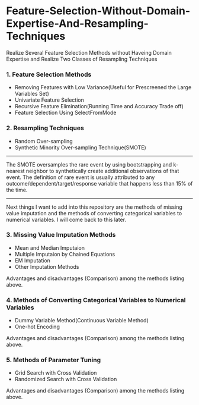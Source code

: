 # Feature-Selection-Without-Domain-Expertise-And-Resampling-Techniques
Realize Several Feature Selection Methods without Haveing Domain Expertise and Realize Two Classes of Resampling Techniques

### 1. Feature Selection Methods

* Removing Features with Low Variance(Useful for Prescreened the Large Variables Set)    
* Univariate Feature Selection
* Recursive Feature Elimination(Running Time and Accuracy Trade off)   
* Feature Selection Using SelectFromMode

### 2. Resampling Techniques
* Random Over-sampling
* Synthetic Minority Over-sampling Technique(SMOTE)

***
The SMOTE oversamples the rare event by using bootstrapping and k-nearest neighbor to synthetically create additional observations of that event. The definition of rare event is usually attributed to any outcome/dependent/target/response variable that happens less than 15% of the time. 
***

Next things I want to add into this repository are the methods of missing value imputation and the methods of converting categorical variables to numerical variables. I will come back to this later.

### 3. Missing Value Imputation Methods
* Mean and Median Imputaion
* Multiple Imputaion by Chained Equations
* EM Imputation
* Other Imputation Methods

Advantages and disadvantages (Comparison) among the methods listing above.

### 4. Methods of Converting Categorical Variables to Numerical Variables
* Dummy Variable Method(Continuous Variable Method)
* One-hot Encoding

Advantages and disadvantages (Comparison) among the methods listing above.

### 5. Methods of Parameter Tuning
* Grid Search with Cross Validation
* Randomized Search with Cross Validation

Advantages and disadvantages (Comparison) among the methods listing above.
